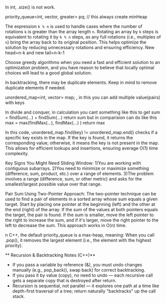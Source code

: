 In int, .size() is not work.

priority_queue<int, vector<int>, greater<int>> pq; // this always create minHeap

The expression `k % n` is used to handle cases where the number of rotations `k` is greater than the array length `n`. Rotating an array by `k` steps is equivalent to rotating it by `k % n` steps, as any full rotations (i.e., multiples of `n`) bring the array back to its original position. This helps optimize the solution by reducing unnecessary rotations and ensuring efficiency. New head=n-k and new tail=n-k-1

Choose greedy algorithms when you need a fast and efficient solution to an optimization problem, and you have reason to believe that locally optimal choices will lead to a good global solution.

In backtracking, there may be duplicate elements. Keep in mind to remove duplicate elements if needed.

unordered_map<int, vector<int>> map; , in this you can add multiple value(pairs) with keys

In divide and conquer, in calculation you cant something like this to get sum = findSum(...) + findSum(...)
return sum
but in comparision can do like this max = max(findMax(...), findMax(...) )
return max

In this code, unordered_map.find(key) != unordered_map.end() checks if a specific key exists in the map. If the key is found, it returns the corresponding value; otherwise, it means the key is not present in the map. This allows for efficient lookups and insertions, ensuring average O(1) time complexity.

Key Signs You Might Need Sliding Window:
1)You are working with contiguous subarrays.
2)You need to minimize or maximize something (difference, sum, product, etc.) over a range of elements.
3)The problem involves a range (difference, sum, or other metric) and asks for the smallest/largest possible value over that range.

Pair Sum Using Two-Pointer Approach:
The two-pointer technique can be used to find a pair of elements in a sorted array whose sum equals a given target. Start by placing one pointer at the beginning (left) and the other at the end (right) of the array. If the sum of the values at both pointers equals the target, the pair is found. If the sum is smaller, move the left pointer to the right to increase the sum, and if it's larger, move the right pointer to the left to decrease the sum. This approach works in O(n) time.


n C++, the default priority_queue is a max-heap, meaning:
When you call .pop(), it removes the largest element (i.e., the element with the highest priority).


** Recursion & Backtracking Notes (C++)** 
* If you pass a variable by reference (&), you must undo changes manually (e.g., pop_back(), swap back) for correct backtracking.
* If you pass it by value (copy), no need to undo — each recursive call gets a separate copy that is destroyed after return.
* Recursion is sequential, not parallel — it explores one path at a time like depth-first traversal of a tree; return naturally "backtracks" up the call stack.

